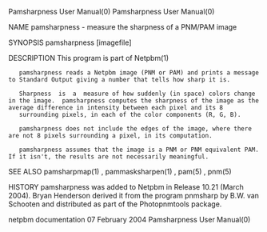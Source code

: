 Pamsharpness User Manual(0)                                                                                                                                                       Pamsharpness User Manual(0)



NAME
       pamsharpness - measure the sharpness of a PNM/PAM image


SYNOPSIS
       pamsharpness [imagefile]


DESCRIPTION
       This program is part of Netpbm(1)

       pamsharpness reads a Netpbm image (PNM or PAM) and prints a message to Standard Output giving a number that tells how sharp it is.

       Sharpness  is  a  measure of how suddenly (in space) colors change in the image.  pamsharpness computes the sharpness of the image as the average difference in intensity between each pixel and its 8
       surrounding pixels, in each of the color components (R, G, B).

       pamsharpness does not include the edges of the image, where there are not 8 pixels surrounding a pixel, in its computation.

       pamsharpness assumes that the image is a PNM or PNM equivalent PAM.  If it isn't, the results are not necessarily meaningful.


SEE ALSO
       pamsharpmap(1) , pammasksharpen(1) , pam(5) , pnm(5)



HISTORY
       pamsharpness was added to Netpbm in Release 10.21 (March 2004).  Bryan Henderson derived it from the program pnmsharp by B.W. van Schooten and distributed as part of the Photopnmtools package.



netpbm documentation                                                                           07 February 2004                                                                   Pamsharpness User Manual(0)
